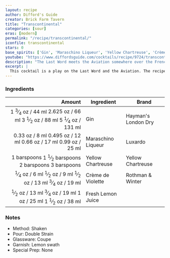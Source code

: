 ```yaml
---
layout: recipe
author: Difford's Guide
creator: Brick Farm Tavern
title: "Transcontinental"
categories: [sour]
eras: [modern]
permalink: "/recipe/transcontinental/"
iconfile: transcontinental
stars: 0
base_spirits: ['Gin', 'Maraschino Liqueur', 'Yellow Chartreuse', 'Crème de Violette']
youtube: "https://www.diffordsguide.com/cocktails/recipe/9724/transcontinental"
description: "The Last Word meets the Aviation somewhere over the French-Italian border."
excerpt: |
  This cocktail is a play on the Last Word and the Aviation. The recipe originated from the bar of the Brick Farm Tavern in Hopewell, New Jersey.
---
```


### Ingredients

|     Amount | Ingredient         | Brand               |
| ---------: | ------------------ | ------------------- |
|    <span class="onex active">1 <sup>3</sup>&frasl;<sub>4</sub> oz  / 44 ml</span> <span class="onehalfx">2.625 oz  / 66 ml</span> <span class="twox">3 <sup>1</sup>&frasl;<sub>2</sub> oz  / 88 ml</span> <span class="threex">5 <sup>1</sup>&frasl;<sub>4</sub> oz  / 131 ml</span>| Gin                | Hayman's London Dry |
|    <span class="onex active">0.33 oz  / 8 ml</span> <span class="onehalfx">0.495 oz  / 12 ml</span> <span class="twox">0.66 oz  / 17 ml</span> <span class="threex">0.99 oz  / 25 ml</span>| Maraschino Liqueur | Luxardo             |
| <span class="onex active">1 barspoons</span> <span class="onehalfx">1 <sup>1</sup>&frasl;<sub>2</sub> barspoons</span> <span class="twox">2 barspoons</span> <span class="threex">3 barspoons</span>| Yellow Chartreuse  | Yellow Chartreuse   |
|    <span class="onex active"> <sup>1</sup>&frasl;<sub>4</sub> oz  / 6 ml</span> <span class="onehalfx"> <sup>1</sup>&frasl;<sub>2</sub> oz  / 9 ml</span> <span class="twox"> <sup>1</sup>&frasl;<sub>2</sub> oz  / 13 ml</span> <span class="threex"> <sup>3</sup>&frasl;<sub>4</sub> oz  / 19 ml</span>| Crème de Violette  | Rothman & Winter    |
|     <span class="onex active"> <sup>1</sup>&frasl;<sub>2</sub> oz  / 13 ml</span> <span class="onehalfx"> <sup>3</sup>&frasl;<sub>4</sub> oz  / 19 ml</span> <span class="twox">1 oz  / 25 ml</span> <span class="threex">1 <sup>1</sup>&frasl;<sub>2</sub> oz  / 38 ml</span>| Fresh Lemon Juice  |

### Notes

- Method: Shaken
- Pour: Double Strain
- Glassware: Coupe
- Garnish: Lemon swath
- Special Prep: None

    
<script type="application/ld+json">
{
  "@context": "https://schema.org",
  "@type": "Recipe",
  "author": {
    "@type": "Person",
    "name": "{{ page.author }}"
    },
  "image": "{%- for page in page.categories limit: 1 %}{% assign cat = site.data.categories | where: "slug", page | first %}{{ site.url }}{{ site.baseurl}}/assets/images/category_{{cat.slug}}.svg{% endfor -%}",
  "description": "{{ page.excerpt | strip_html | replace: '"', "'" }}",
  "recipeIngredient": [
  " 1.75 oz Gin ",
  " 0.33 oz Maraschino Liqueur",
  "1 barspoon Yellow Chartreuse ",
  " 0.25 oz Crème de Violette ",
  "0.5 oz Fresh Lemon Juice "
    ],
  "name": "{{ page.title }}",
  "recipeInstructions": [
    {
      "@type": "HowToStep",
      "text": "- Method: Shaken"
    },
    {
      "@type": "HowToStep",
      "text": "- Pour: Double Strain"
    },
    {
      "@type": "HowToStep",
      "text": "- Glassware: Coupe"
    },
    {
      "@type": "HowToStep",
      "text": "- Garnish: Lemon swath"
    },
    {
      "@type": "HowToStep",
      "text": "- Special Prep: None"
    }
    ],
  "recipeYield": "1 cocktail",
  "recipeCategory": "cocktail",
  {% if page.stars and site.data.ratings[page.iconfile].ratings -%}"aggregateRating": {
   "@type": "AggregateRating",
   "ratingValue": "{%- include stars_metadata.html %}",
   "bestRating": "5",
   "reviewCount": "2"},{%- endif %}
  "recipeCuisine": "global",
  "prepTime": "PT20M",
  "cookTime": "PT15S",
  "keywords": "{{ page.title }}, cocktail, {{ page.eras }}, {% include category_metadata.html %}, {% include spirits_metadata.html %}"
}
</script>

    